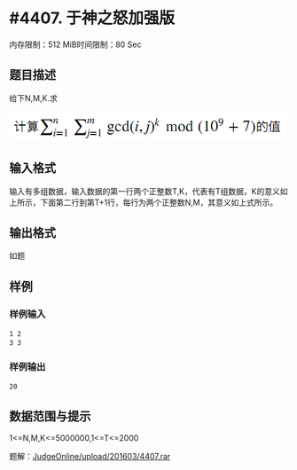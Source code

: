 # #4407. 于神之怒加强版

内存限制：512 MiB时间限制：80 Sec

## 题目描述

给下N,M,K.求

![](upload/201602/aa.png)

## 输入格式

输入有多组数据，输入数据的第一行两个正整数T,K，代表有T组数据，K的意义如上所示，下面第二行到第T+1行，每行为两个正整数N,M，其意义如上式所示。

## 输出格式

如题

## 样例

### 样例输入

    
    1 2
    3 3 
    

### 样例输出

    
    20
    
    

## 数据范围与提示

1<=N,M,K<=5000000,1<=T<=2000

题解：[JudgeOnline/upload/201603/4407.rar](upload/201603/4407.rar)

